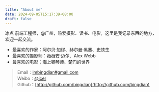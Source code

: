 ```yaml
---
title: "About me"
date: 2024-09-05T15:17:39+08:00
draft: false
---
```


冰点 前端工程师，@广州，热爱摄影、读书、电影，这里是我记录东西的地方，欢迎一起交流。

- 最喜欢的作家：阿尔贝·加缪、赫尔曼·黑塞、史铁生
- 最喜欢的摄影师：薇薇安·迈尔、Alex Webb
- 最喜欢的电影：海上钢琴师、楚门的世界

> Email：[imbingdian#gmail.com](mailto:imbingdian@gmail.com) <br />
> Weibo：[@icer](http://weibo.com/wlog) <br />
> Github：[http://github.com/bingdian](http://github.com/bingdian)
